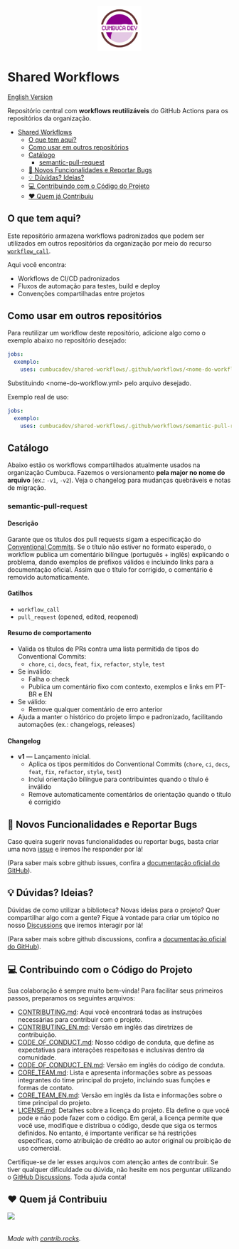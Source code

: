 <div align="center">
  <picture>
    <source
      media="(prefers-color-scheme: dark)"
      srcset="https://github.com/cumbucadev/design/raw/main/images/logo-dark-transparent.png"
    >
    <img
      alt="Logo do Cumbuca Dev"
      src="https://github.com/cumbucadev/design/raw/main/images/logo-light-transparent.png"
      width="20%"
    >
  </picture>
</div>

# Shared Workflows

[English Version](/README_EN.md)

Repositório central com **workflows reutilizáveis** do GitHub Actions para os repositórios da
organização.

- [Shared Workflows](#shared-workflows)
   * [O que tem aqui?](#o-que-tem-aqui)
   * [Como usar em outros repositórios](#como-usar-em-outros-repositórios)
   * [Catálogo](#catálogo)
      + [semantic-pull-request](#semantic-pull-request)
   * [💬 Novos Funcionalidades e Reportar Bugs](#-novos-funcionalidades-e-reportar-bugs)
   * [💡 Dúvidas? Ideias?](#-dúvidas-ideias)
   * [💻 Contribuindo com o Código do Projeto](#-contribuindo-com-o-código-do-projeto)
   * [❤️ Quem já Contribuiu](#-quem-já-contribuiu)

## O que tem aqui?

Este repositório armazena workflows padronizados que podem ser utilizados em outros repositórios da
organização por meio do recurso
[`workflow_call`](https://docs.github.com/pt/actions/using-workflows/reusing-workflows).

Aqui você encontra:

- Workflows de CI/CD padronizados
- Fluxos de automação para testes, build e deploy
- Convenções compartilhadas entre projetos

## Como usar em outros repositórios

Para reutilizar um workflow deste repositório, adicione algo como o exemplo abaixo no repositório
desejado:

```yml
jobs:
  exemplo:
    uses: cumbucadev/shared-workflows/.github/workflows/<nome-do-workflow.yml>@main
```

Substituindo <nome-do-workflow.yml> pelo arquivo desejado.

Exemplo real de uso:

```yml
jobs:
  exemplo:
    uses: cumbucadev/shared-workflows/.github/workflows/semantic-pull-request-v1.yml@main
```

## Catálogo

Abaixo estão os workflows compartilhados atualmente usados na organização Cumbuca. Fazemos o
versionamento **pela major no nome do arquivo** (ex.: `-v1`, `-v2`). Veja o changelog para mudanças
quebráveis e notas de migração.

### semantic-pull-request

#### Descrição

Garante que os títulos dos pull requests sigam a especificação do
[Conventional Commits](https://www.conventionalcommits.org/pt-br/v1.0.0/).
Se o título não estiver no formato esperado, o workflow publica um comentário bilíngue (português +
inglês) explicando o problema, dando exemplos de prefixos válidos e incluindo links para a
documentação oficial. Assim que o título for corrigido, o comentário é removido automaticamente.

#### Gatilhos

- `workflow_call`
- `pull_request` (opened, edited, reopened)

#### Resumo de comportamento

- Valida os títulos de PRs contra uma lista permitida de tipos do Conventional Commits:
  - `chore`, `ci`, `docs`, `feat`, `fix`, `refactor`, `style`, `test`
- Se inválido:
  - Falha o check
  - Publica um comentário fixo com contexto, exemplos e links em PT-BR e EN
- Se válido:
  - Remove qualquer comentário de erro anterior
- Ajuda a manter o histórico do projeto limpo e padronizado, facilitando automações
  (ex.: changelogs, releases)

#### Changelog

- **v1** — Lançamento inicial.
  - Aplica os tipos permitidos do Conventional Commits (`chore`, `ci`, `docs`, `feat`, `fix`,
    `refactor`, `style`, `test`)
  - Inclui orientação bilíngue para contribuintes quando o título é inválido
  - Remove automaticamente comentários de orientação quando o título é corrigido

## 💬 Novos Funcionalidades e Reportar Bugs

Caso queira sugerir novas funcionalidades ou reportar bugs, basta criar
uma nova [issue][github-issues] e iremos lhe responder por lá!

(Para saber mais sobre github issues, confira a
[documentação oficial do GitHub][github-issues-doc]).

## 💡 Dúvidas? Ideias?

Dúvidas de como utilizar a biblioteca? Novas ideias para o projeto? Quer compartilhar algo com a
gente? Fique à vontade para criar um tópico no nosso [Discussions][github-discussions] que iremos
interagir por lá!

(Para saber mais sobre github discussions, confira a
[documentação oficial do GitHub][github-discussions-doc]).

## 💻 Contribuindo com o Código do Projeto

Sua colaboração é sempre muito bem-vinda! Para facilitar seus primeiros passos, preparamos os seguintes arquivos:

- [CONTRIBUTING.md](/CONTRIBUTING.md): Aqui você encontrará todas as instruções necessárias para contribuir com o projeto.
- [CONTRIBUTING_EN.md](/CONTRIBUTING_EN.md): Versão em inglês das diretrizes de contribuição.
- [CODE_OF_CONDUCT.md](/CODE_OF_CONDUCT.md): Nosso código de conduta, que define as expectativas para interações respeitosas e inclusivas dentro da comunidade.
- [CODE_OF_CONDUCT_EN.md](/CODE_OF_CONDUCT_EN.md): Versão em inglês do código de conduta.
- [CORE_TEAM.md](/CORE_TEAM.md): Lista e apresenta informações sobre as pessoas integrantes do time principal do projeto, incluindo suas funções e formas de contato.
- [CORE_TEAM_EN.md](CORE_TEAM_EN.md): Versão em inglês da lista e informações sobre o time principal do projeto.
- [LICENSE.md](/LICENSE.md): Detalhes sobre a licença do projeto. Ela define o que você pode e não pode fazer com o código. Em geral, a licença permite que você use, modifique e distribua o código, desde que siga os termos definidos. No entanto, é importante verificar se há restrições específicas, como atribuição de crédito ao autor original ou proibição de uso comercial.

Certifique-se de ler esses arquivos com atenção antes de contribuir. Se tiver qualquer dificuldade ou dúvida, não hesite em nos perguntar utilizando o [GitHub Discussions][github-discussions]. Toda ajuda conta!

## ❤️ Quem já Contribuiu

<a href="https://github.com/cumbucadev/shared-workflows/graphs/contributors">
  <img src="https://contrib.rocks/image?repo=cumbucadev/shared-workflows" />
</a></br></br>

_Made with [contrib.rocks](https://contrib.rocks)._

[github-discussions-doc]: https://docs.github.com/pt/discussions
[github-discussions]: https://github.com/cumbucadev/shared-workflows/discussions
[github-issues-doc]: https://docs.github.com/pt/issues/tracking-your-work-with-issues/creating-an-issue
[github-issues]: https://github.com/cumbucadev/shared-workflows/issues
